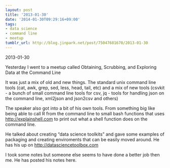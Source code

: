 ```yaml
---
layout: post
title: '2013-01-30'
date: '2014-01-30T09:29:16+09:00'
tags:
- data science
- command line
- meetup
tumblr_url: http://blog.jinpark.net/post/75047681670/2013-01-30
---
```

2013-01-30

Yesterday I went to a meetup called Obtaining, Scrubbing, and Exploring Data at the Command Line

It was just a mix of old and new things. The standard unix command line tools (cat, awk, grep, sed, less, head, tail, etc) and a mix of new tools (csvkit - a bunch of small command line tools for csv, jq - tools for handling json on the command line, xml2json and json2csv and others)

The speaker also got into a bit of his own tools. From something big like being able to call R from the command line to small bash functions that uses http://explainshell.com to print out what a shell function does on the command line.

He talked about creating “data science toolkits” and gave some examples of packaging and creating enviroments that can be easily moved around. He has his up on http://datasciencetoolbox.com

I took some notes but someone else seems to have done a better job then me. He has posted his notes here.
